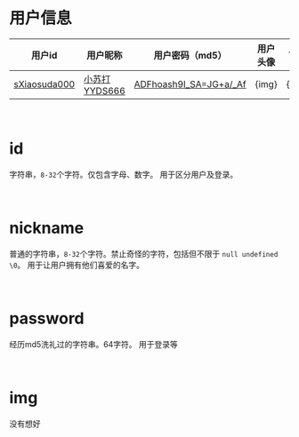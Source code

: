 # 用户信息

| 用户id | 用户昵称 | 用户密码（md5） | 用户头像 | 用户信息
|-----|-----|-----|-----|-----|
| [sXiaosuda000](#id) | [小苏打YYDS666](#nickname) | [ADFhoash9I_SA=JG+a/_Af](#password) | {img} | {target}

&nbsp;&nbsp;

# id
字符串，`8-32`个字符。仅包含字母、数字。
用于区分用户及登录。

&nbsp;

# nickname
普通的字符串，`8-32`个字符。禁止奇怪的字符，包括但不限于 `null undefined \0`。
用于让用户拥有他们喜爱的名字。

&nbsp;

# password
经历md5洗礼过的字符串。64字符。
用于登录等

&nbsp;

# img 
没有想好